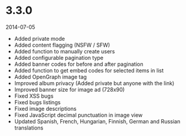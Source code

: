 # 3.3.0

2014-07-05

- Added private mode
- Added content flagging (NSFW / SFW)
- Added function to manually create users
- Added configurable pagination type
- Added banner codes for before and after pagination
- Added function to get embed codes for selected items in list
- Added OpenGraph image tag
- Improved album privacy (Added private but anyone with the link)
- Improved banner size for image ad (728x90)
- Fixed XSS bugs
- Fixed bugs listings
- Fixed image descriptions
- Fixed JavaScript decimal punctuation in image view
- Updated Spanish, French, Hungarian, Finnish, German and Russian translations
